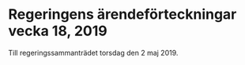 # Regeringens ärendeförteckningar vecka 18, 2019

Till regeringssammanträdet torsdag den 2 maj 2019\.
